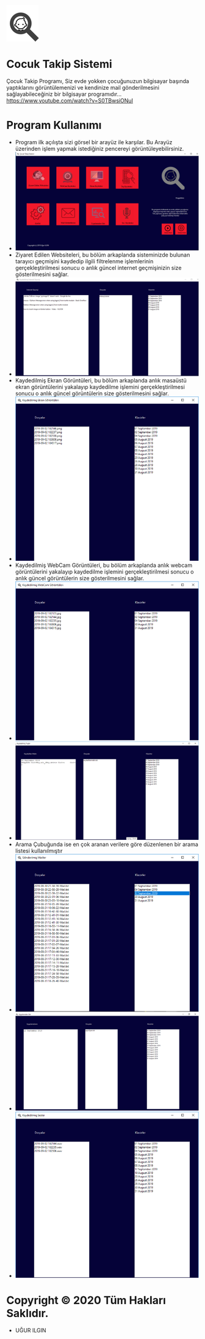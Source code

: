 
![logo](/img/iconum.png)
# Cocuk Takip Sistemi

Çocuk Takip Programı, Siz evde yokken çocuğunuzun bilgisayar başında yaptıklarını görüntülemenizi ve kendinize mail gönderilmesini sağlayabileceğiniz bir bilgisayar programıdır...
https://www.youtube.com/watch?v=S0TBwsiONuI


# Program Kullanımı
* Program ilk açılışta sizi görsel bir arayüz ile karşılar. Bu Arayüz üzerinden işlem yapmak istediğiniz pencereyi görüntüleyebilirsiniz.
* ![logo](/Ekran-SS/1.png)
* Ziyaret Edilen Websiteleri, bu bölüm arkaplanda sisteminizde bulunan tarayıcı geçmişini kaydedip ilgili filtrelenme işlemlerinin gerçekleştirilmesi sonucu o anlık güncel internet geçmişinizin size gösterilmesini sağlar.
*  ![logo](/Ekran-SS/2.png)
* Kaydedilmiş Ekran Görüntüleri, bu bölüm arkaplanda anlık masaüstü ekran görüntülerini yakalayıp kaydedilme işlemini gerçekleştirilmesi sonucu o anlık güncel görüntülerin  size gösterilmesini sağlar.
*  ![logo](/Ekran-SS/3.png)
* Kaydedilmiş WebCam Görüntüleri, bu bölüm arkaplanda anlık webcam görüntülerini yakalayıp kaydedilme işlemini gerçekleştirilmesi sonucu o anlık güncel görüntülerin  size gösterilmesini sağlar.
*  ![logo](/Ekran-SS/4.png)
*  ![logo](/Ekran-SS/5.png)
* Arama Çubuğunda ise en çok aranan verilere göre düzenlenen bir arama listesi kullanılmıştır
*  ![logo](/Ekran-SS/7.png)
*  ![logo](/Ekran-SS/8.png)
*  ![logo](/Ekran-SS/9.png)

# Copyright © 2020 Tüm Hakları Saklıdır.
* UĞUR ILGIN

